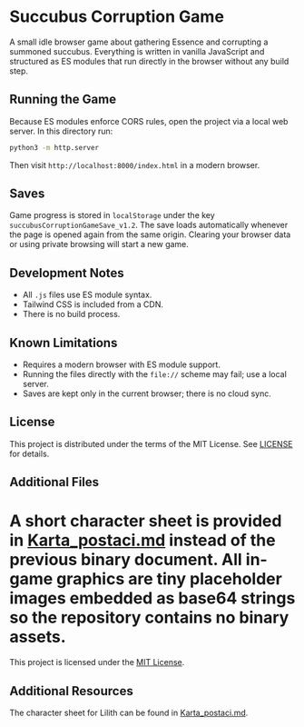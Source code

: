 # Succubus Corruption Game

A small idle browser game about gathering Essence and corrupting a summoned succubus. Everything is written in vanilla JavaScript and structured as ES modules that run directly in the browser without any build step.

## Running the Game

Because ES modules enforce CORS rules, open the project via a local web server. In this directory run:

```bash
python3 -m http.server
```

Then visit `http://localhost:8000/index.html` in a modern browser.

## Saves

Game progress is stored in `localStorage` under the key `succubusCorruptionGameSave_v1.2`. The save loads automatically whenever the page is opened again from the same origin. Clearing your browser data or using private browsing will start a new game.

## Development Notes

- All `.js` files use ES module syntax.
- Tailwind CSS is included from a CDN.
- There is no build process.

## Known Limitations

- Requires a modern browser with ES module support.
- Running the files directly with the `file://` scheme may fail; use a local server.
- Saves are kept only in the current browser; there is no cloud sync.

## License


This project is distributed under the terms of the MIT License. See [LICENSE](LICENSE) for details.

## Additional Files

A short character sheet is provided in [Karta_postaci.md](Karta_postaci.md) instead of the previous binary document.
All in-game graphics are tiny placeholder images embedded as base64 strings so the repository contains no binary assets.
=======
This project is licensed under the [MIT License](LICENSE).

## Additional Resources

The character sheet for Lilith can be found in [Karta_postaci.md](Karta_postaci.md).


